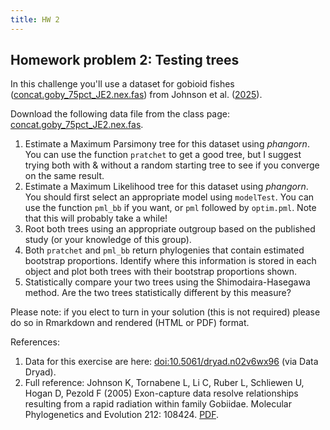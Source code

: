 ```yaml
---
title: HW 2
---
```


<link rel="stylesheet" href="../../assets/style.css">

## Homework problem 2: Testing trees

In this challenge you'll use a dataset for gobioid fishes ([concat.goby_75pct_JE2.nex.fas](../../data/concat.goby_75pct_JE2.nex.fas)) from Johnson et al. ([2025](https://doi.org/10.1016/j.ympev.2025.108424)).

Download the following data file from the class page: [concat.goby_75pct_JE2.nex.fas](../../data/concat.goby_75pct_JE2.nex.fas).

1. Estimate a Maximum Parsimony tree for this dataset using *phangorn*. You can use the function `pratchet` to get a good tree, but I suggest trying both with & without a random starting tree to see if you converge on the same result.
2. Estimate a Maximum Likelihood tree for this dataset using *phangorn*. You should first select an appropriate model using `modelTest`. You can use the function `pml_bb` if you want, or `pml` followed by `optim.pml`. Note that this will probably take a while!
3. Root both trees using an appropriate outgroup based on the published study (or your knowledge of this group).
4. Both `pratchet` and `pml_bb` return phylogenies that contain estimated bootstrap proportions. Identify where this information is stored in each object and plot both trees with their bootstrap proportions shown.
5. Statistically compare your two trees using the Shimodaira-Hasegawa method. Are the two trees statistically different by this measure?

Please note: if you elect to turn in your solution (this is not required) please do so in Rmarkdown and rendered (HTML or PDF) format.

References:

1. Data for this exercise are here: [doi:10.5061/dryad.n02v6wx96](https://doi.org/10.5061/dryad.n02v6wx96) (via Data Dryad).
2. Full reference: Johnson K, Tornabene L, Li C, Ruber L, Schliewen U, Hogan D, Pezold F (2005) Exon-capture data resolve relationships resulting from a rapid radiation within family Gobiidae. Molecular Phylogenetics and Evolution 212: 108424. [PDF](https://doi.org/10.1016/j.ympev.2025.108424).
